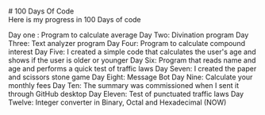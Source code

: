<br># 100 Days Of Code</br>
 Here is my progress in 100 Days of code

Day one : Program to calculate average
Day Two: Divination program
Day Three: Text analyzer program
Day Four: Program to calculate compound interest
Day Five: I created a simple code that calculates the user's age and shows if the user is older or younger 
Day Six: Program that reads name and age and performs a quick test of traffic laws 
Day Seven: I created the paper and scissors stone game 
Day Eight: Message Bot 
Day Nine: Calculate your monthly fees 
Day Ten: The summary was commissioned when I sent it through GitHub desktop 
Day Eleven: Test of punctuated traffic laws 
Day Twelve: Integer converter in Binary, Octal and Hexadecimal (NOW)
